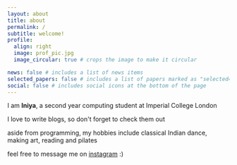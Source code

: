 ```yaml
---
layout: about
title: about
permalink: /
subtitle: welcome!
profile:
  align: right
  image: prof_pic.jpg
  image_circular: true # crops the image to make it circular

news: false # includes a list of news items
selected_papers: false # includes a list of papers marked as "selected={true}"
social: false # includes social icons at the bottom of the page
---
```


I am **Iniya**, a second year computing student at Imperial College London

I love to write blogs, so don't forget to check them out

aside from programming, my hobbies include classical Indian dance, making art, reading and pilates

feel free to message me on [instagram](https://www.instagram.com/iniyamuraari) :)

